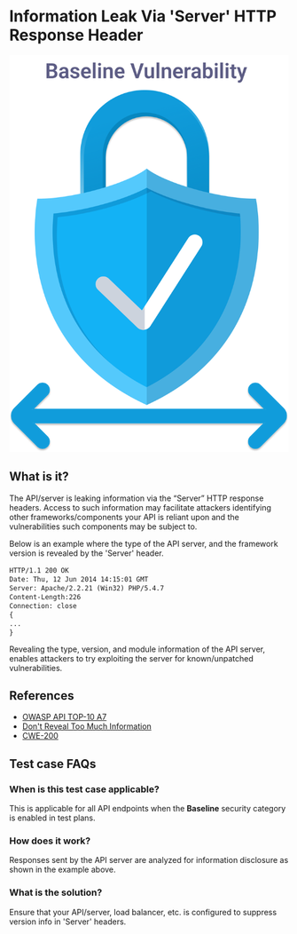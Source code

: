 
# Information Leak Via 'Server' HTTP Response Header
![Server Header Info Leak](../assets/baseline/baseline-vuln.svg)

## What is it?
The API/server is leaking information via the “Server” HTTP response headers. Access to such information may facilitate attackers identifying other frameworks/components your API is reliant upon and the vulnerabilities such components may be subject to.

Below is an example where the type of the API server, and the framework version is revealed by the 'Server' header.

```
HTTP/1.1 200 OK
Date: Thu, 12 Jun 2014 14:15:01 GMT
Server: Apache/2.2.21 (Win32) PHP/5.4.7
Content-Length:226
Connection: close
{
...
}
```

Revealing the type, version, and module information of the API server, enables attackers to try exploiting the server for known/unpatched vulnerabilities.

## References
- [OWASP API TOP-10 A7](https://github.com/OWASP/API-Security/blob/master/2019/en/src/0xa7-security-misconfiguration.md)  
- [Don't Reveal Too Much Information](https://www.troyhunt.com/shhh-dont-let-your-response-headers/)
- [CWE-200](https://cwe.mitre.org/data/definitions/200.html)

## Test case FAQs
### When is this test case applicable?
This is applicable for all API endpoints when the **Baseline** security category is enabled in test plans.

### How does it work?
Responses sent by the API server are analyzed for information disclosure as shown in the example above.

### What is the solution?
Ensure that your API/server, load balancer, etc. is configured to suppress version info in 'Server' headers.



